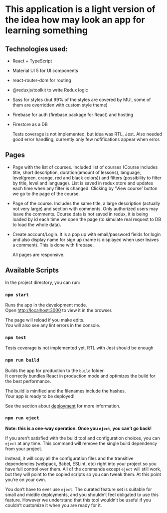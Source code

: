 # This application is a light version of the idea how may look an app for learning something

## Technologies used:
 - React + TypeScript
 - Material UI 5 for UI components
 - react-router-dom for routing
 - @reduxjs/toolkit to write Redux logic
 - Sass for styles (but 99% of the styles are covered by MUI, some of them are overridden with custom style theme)
 - Firebase for auth (firebase package for React) and hosting
 - Firestore as a DB

    Tests coverage is not implemented, but idea was RTL, Jest. Also needed good error handling, currently only few nofifications appear when error.

## Pages
 - Page with the list of courses. Included list of courses (Course includes title, short description,
   duration(amount of lessons), language, level(green, orange, red and black colors)) and filters (possibility to filter by title, level and language).
   List is saved in redux store and updates each time when any filter is changed. Clicking by 'View course' button we go to the page of the course.
 - Page of the course. Includes the same title, a large description (actually not very large) and section with comments.
   Only authorized users may leave the comments. Course data is not saved in redux, it is being loaded by id each time we open the page
   (to simulate real request to DB to load the whole data).
 - Create account/Login. It is a pop up with email/password fields for login and also display name for sign up (name is displayed when user leaves a comment).
   This is done with firebase.

   All pages are responsive.

## Available Scripts

In the project directory, you can run:

### `npm start`

Runs the app in the development mode.\
Open [http://localhost:3000](http://localhost:3000) to view it in the browser.

The page will reload if you make edits.\
You will also see any lint errors in the console.

### `npm test`

Tests coverage is not implemented yet. RTL with Jest should be enough

### `npm run build`

Builds the app for production to the `build` folder.\
It correctly bundles React in production mode and optimizes the build for the best performance.

The build is minified and the filenames include the hashes.\
Your app is ready to be deployed!

See the section about [deployment](https://facebook.github.io/create-react-app/docs/deployment) for more information.

### `npm run eject`

**Note: this is a one-way operation. Once you `eject`, you can’t go back!**

If you aren’t satisfied with the build tool and configuration choices, you can `eject` at any time. This command will remove the single build dependency from your project.

Instead, it will copy all the configuration files and the transitive dependencies (webpack, Babel, ESLint, etc) right into your project so you have full control over them. All of the commands except `eject` will still work, but they will point to the copied scripts so you can tweak them. At this point you’re on your own.

You don’t have to ever use `eject`. The curated feature set is suitable for small and middle deployments, and you shouldn’t feel obligated to use this feature. However we understand that this tool wouldn’t be useful if you couldn’t customize it when you are ready for it.
